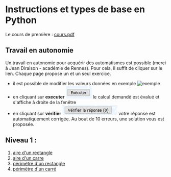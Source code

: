 # Instructions et types de base en Python

Le cours de première  : [cours.pdf](Cours.pdf)


## Travail en autonomie

Un travail en autonomie pour acquérir des automatismes est possible (merci à Jean Diraison - académie de Rennes). Pour cela, il suffit de cliquer sur le lien. Chaque page propose un et un seul exercice. 

- il est possible de modifier les valeurs données en exemple ![exemple](exemple.png)
- en cliquant sur **executer** ![executer](executer.png) le calcul demandé est évalué et s'affiche à droite de la fenêtre
- en cliquant sur **vérifier** ![verifier](verifier.png) votre réponse est automatiquement corrigée. Au bout de 10 erreurs, une solution vous est proposée.

## Niveau 1 :
1. [aire d'un rectangle](https://josedelamare.github.io/supersite/Premiere/02-introduction_python/aire-1.html)
2. [aire d'un carre](https://josedelamare.github.io/supersite/Premiere/02-introduction_python/aire-2.html)
3. [périmètre d'un rectangle](https://josedelamare.github.io/supersite/Premiere/02-introduction_python/perimetre-1.html)
4. [périmètre d'un carré](https://josedelamare.github.io/supersite/Premiere/02-introduction_python/perimetre-2.html)